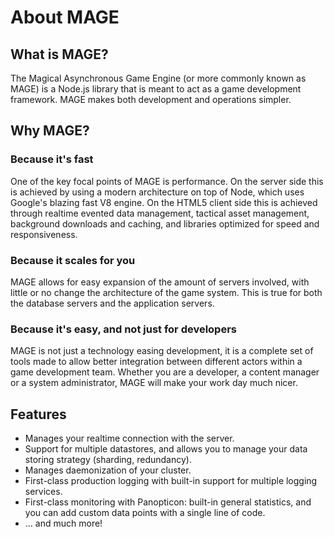 # About MAGE

## What is MAGE?

The Magical Asynchronous Game Engine (or more commonly known as MAGE) is a Node.js library that is
meant to act as a game development framework. MAGE makes both development and operations simpler.

## Why MAGE?

### Because it's fast

One of the key focal points of MAGE is performance. On the server side this is achieved by using a
modern architecture on top of Node, which uses Google's blazing fast V8 engine. On the HTML5
client side this is achieved through realtime evented data management, tactical asset management,
background downloads and caching, and libraries optimized for speed and responsiveness.

### Because it scales for you

MAGE allows for easy expansion of the amount of servers involved, with little or no change the
architecture of the game system. This is true for both the database servers and the application
servers.

### Because it's easy, and not just for developers

MAGE is not just a technology easing development, it is a complete set of tools made to allow better
integration between different actors within a game development team. Whether you are a developer, a
content manager or a system administrator, MAGE will make your work day much nicer.

## Features

* Manages your realtime connection with the server.
* Support for multiple datastores, and allows you to manage your data storing strategy (sharding,
  redundancy).
* Manages daemonization of your cluster.
* First-class production logging with built-in support for multiple logging services.
* First-class monitoring with Panopticon: built-in general statistics, and you can add custom data
  points with a single line of code.
* ... and much more!
